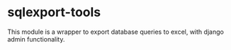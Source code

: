 # sqlexport-tools
This module is a wrapper to export database queries to excel, with django admin functionality.
